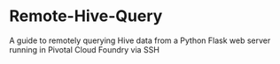 # Remote-Hive-Query
A guide to remotely querying Hive data from a Python Flask web server running in Pivotal Cloud Foundry via SSH 
